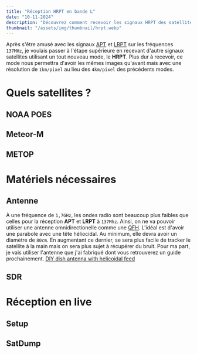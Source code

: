 ```yaml
---
title: "Réception HRPT en bande L"
date: "10-11-2024"
description: "Découvrez comment recevoir les signaux HRPT des satellites sur la bande L à 1,7GHz"
thumbnail: "/assets/img/thumbnail/hrpt.webp"
---
```

Après s'être amusé avec les signaux [APT](./NOAA.html) et [LRPT](../Space/Satellite/meteor.html) sur les fréquences `137MHz`, je voulais passer à l'étape supérieure en recevant d'autre signaux satellites utilisant un tout nouveau mode, le **HRPT**.
Plus dur à recevoir, ce mode nous permettra d'avoir les mêmes images qu'avant mais avec une résolution de `1km/pixel` au lieu des `4km/pixel` des précédents modes.

# Quels satellites ?
## NOAA POES
## Meteor-M
## METOP

# Matériels nécessaires
## Antenne
À une fréquence de `1,7GHz`, les ondes radio sont beaucoup plus faibles que celles pour la réception **APT** et **LRPT** à `137Mhz`. Ainsi, on ne va pouvoir utiliser une antenne omnidirectionelle comme une [QFH](../../Projects/qfh.html).
L'idéal est d'avoir une parabole avec une tête héliocidal. Au minimum, elle devra avoir un diamètre de `80cm`. En augmentant ce dernier, se sera plus facile de tracker le satellite à la main mais on sera plus sujet à récupérer du bruit.
Pour ma part, je vais utiliser l'antenne que j'ai fabriqué dont vous retrouverez un guide prochainement.
[DIY dish antenna with helicoidal feed]()



## SDR 

# Réception en live
## Setup 
## SatDump
